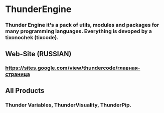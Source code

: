 # ThunderEngine
### Thunder Engine it's a pack of utils, modules and packages for many programming languages. Everything is devoped by a tixonochek (tixcode). 

## Web-Site (RUSSIAN)
### https://sites.google.com/view/thundercode/главная-страница

## All Products
### Thunder Variables, ThunderVisuality, ThunderPip.
